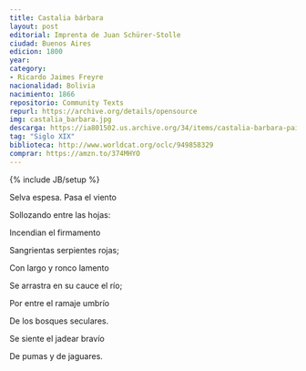 ```yaml
---
title: Castalia bárbara 
layout: post
editorial: Imprenta de Juan Schürer-Stolle
ciudad: Buenos Aires 
edicion: 1800
year: 
category:
- Ricardo Jaimes Freyre
nacionalidad: Bolivia
nacimiento: 1866
repositorio: Community Texts
repurl: https://archive.org/details/opensource
img: castalia_barbara.jpg
descarga: https://ia801502.us.archive.org/34/items/castalia-barbara-pais-de-sueno-pais-de-sombra/Castalia%20b%C3%A1rbara%2C%20pa%C3%ADs%20de%20sue%C3%B1o%2C%20pa%C3%ADs%20de%20sombra.pdf
tag: "Siglo XIX"
biblioteca: http://www.worldcat.org/oclc/949858329
comprar: https://amzn.to/374MHYO
---
```

{% include JB/setup %}

Selva espesa. Pasa el viento 
 
Sollozando entre las hojas: 

Incendian el firmamento

Sangrientas serpientes rojas;


Con largo y ronco lamento

Se arrastra en su cauce el río; 

Por entre el ramaje umbrío


De los bosques seculares. 

Se siente el jadear bravío 

De pumas y de jaguares.
